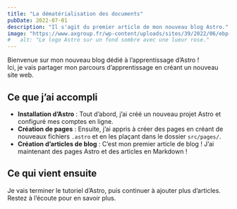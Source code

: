 ```yaml
---
title: "La dématérialisation des documents"
pubDate: 2022-07-01
description: "Il s'agit du premier article de mon nouveau blog Astro."
image: "https://www.axgroup.fr/wp-content/uploads/sites/39/2022/06/ebp-image-blog-renforcer-demat-bulletins-documents-rh-496336938-1500x995px.jpg"
#   alt: "Le logo Astro sur un fond sombre avec une lueur rose."
---
```


Bienvenue sur mon nouveau blog dédié à l’apprentissage d’Astro !  
Ici, je vais partager mon parcours d’apprentissage en créant un nouveau site web.

## Ce que j’ai accompli

- **Installation d’Astro** : Tout d’abord, j’ai créé un nouveau projet Astro et configuré mes comptes en ligne.
- **Création de pages** : Ensuite, j’ai appris à créer des pages en créant de nouveaux fichiers `.astro` et en les plaçant dans le dossier `src/pages/`.
- **Création d’articles de blog** : C’est mon premier article de blog ! J’ai maintenant des pages Astro et des articles en Markdown !

## Ce qui vient ensuite

Je vais terminer le tutoriel d’Astro, puis continuer à ajouter plus d’articles.  
Restez à l’écoute pour en savoir plus.
